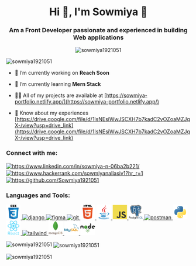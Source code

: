 


<h1 align="center">Hi 👋, I'm Sowmiya 🌸</h1>
<h3 align="center">Am a Front Developer passionate and experienced in building Web applications</h3>


<p align="center"> <img src="https://media.tenor.com/S59bPkT0pqcAAAAC/programming.gif" alt="sowmiya1921051" /> </p>

<p align="left"> <img src="https://komarev.com/ghpvc/?username=sowmiya1921051&label=Profile%20views&color=0e75b6&style=flat" alt="sowmiya1921051" /> </p>

- 🔭 I’m currently working on **Reach Soon**

- 🌱 I’m currently learning **Mern Stack**

- 👨‍💻 All of my projects are available at [https://sowmiya-portfolio.netlify.app/](https://sowmiya-portfolio.netlify.app/)

- 📄 Know about my experiences [https://drive.google.com/file/d/1IsNEsiWwJSCXH7b7kadC2vOZoaMZJqX-/view?usp=drive_link](https://drive.google.com/file/d/1IsNEsiWwJSCXH7b7kadC2vOZoaMZJqX-/view?usp=drive_link)


<h3 align="left">Connect with me:</h3>
<p align="left">
<a href="https://www.linkedin.com/in/sowmiya-n-06ba2b221/" target="blank"><img align="center" src="https://raw.githubusercontent.com/rahuldkjain/github-profile-readme-generator/master/src/images/icons/Social/linked-in-alt.svg" alt="https://www.linkedin.com/in/sowmiya-n-06ba2b221/" height="30" width="40" /></a>
<a href="https://www.hackerrank.com/sowmiyanallasiv1?hr_r=1" target="blank"><img align="center" src="https://raw.githubusercontent.com/rahuldkjain/github-profile-readme-generator/master/src/images/icons/Social/hackerrank.svg" alt="https://www.hackerrank.com/sowmiyanallasiv1?hr_r=1" height="30" width="40" /></a>
<a href="https://github.com/Sowmiya1921051" target="blank"><img align="center" src="https://raw.githubusercontent.com/rahuldkjain/github-profile-readme-generator/master/src/images/icons/Social/github.svg" alt="https://github.com/Sowmiya1921051" height="30" width="40" /></a>
</p>

<h3 align="left">Languages and Tools:</h3>
<p align="left"> <a href="https://www.w3schools.com/css/" target="_blank" rel="noreferrer"> <img src="https://raw.githubusercontent.com/devicons/devicon/master/icons/css3/css3-original-wordmark.svg" alt="css3" width="40" height="40"/> </a> <a href="https://www.djangoproject.com/" target="_blank" rel="noreferrer"> <img src="https://cdn.worldvectorlogo.com/logos/django.svg" alt="django" width="40" height="40"/> </a> <a href="https://www.figma.com/" target="_blank" rel="noreferrer"> <img src="https://www.vectorlogo.zone/logos/figma/figma-icon.svg" alt="figma" width="40" height="40"/> </a> <a href="https://git-scm.com/" target="_blank" rel="noreferrer"> <img src="https://www.vectorlogo.zone/logos/git-scm/git-scm-icon.svg" alt="git" width="40" height="40"/> </a> <a href="https://www.w3.org/html/" target="_blank" rel="noreferrer"> <img src="https://raw.githubusercontent.com/devicons/devicon/master/icons/html5/html5-original-wordmark.svg" alt="html5" width="40" height="40"/> </a> <a href="https://www.java.com" target="_blank" rel="noreferrer"> <img src="https://raw.githubusercontent.com/devicons/devicon/master/icons/java/java-original.svg" alt="java" width="40" height="40"/> </a> <a href="https://developer.mozilla.org/en-US/docs/Web/JavaScript" target="_blank" rel="noreferrer"> <img src="https://raw.githubusercontent.com/devicons/devicon/master/icons/javascript/javascript-original.svg" alt="javascript" width="40" height="40"/> </a> <a href="https://www.postgresql.org" target="_blank" rel="noreferrer"> <img src="https://raw.githubusercontent.com/devicons/devicon/master/icons/postgresql/postgresql-original-wordmark.svg" alt="postgresql" width="40" height="40"/> </a> <a href="https://postman.com" target="_blank" rel="noreferrer"> <img src="https://www.vectorlogo.zone/logos/getpostman/getpostman-icon.svg" alt="postman" width="40" height="40"/> </a> <a href="https://www.python.org" target="_blank" rel="noreferrer"> <img src="https://raw.githubusercontent.com/devicons/devicon/master/icons/python/python-original.svg" alt="python" width="40" height="40"/> </a> <a href="https://reactjs.org/" target="_blank" rel="noreferrer"> <img src="https://raw.githubusercontent.com/devicons/devicon/master/icons/react/react-original-wordmark.svg" alt="react" width="40" height="40"/> </a> <a href="https://tailwindcss.com/" target="_blank" rel="noreferrer"> <img src="https://www.vectorlogo.zone/logos/tailwindcss/tailwindcss-icon.svg" alt="tailwind" width="40" height="40"/> </a> <a href="https://www.mongodb.com/" target="_blank" rel="noreferrer"> <img src="https://raw.githubusercontent.com/devicons/devicon/master/icons/mongodb/mongodb-original-wordmark.svg" alt="mongodb" width="40" height="40"/> </a> <a href="https://www.mysql.com/" target="_blank" rel="noreferrer"> <img src="https://raw.githubusercontent.com/devicons/devicon/master/icons/mysql/mysql-original-wordmark.svg" alt="mysql" width="40" height="40"/> </a> <a href="https://nodejs.org" target="_blank" rel="noreferrer"> <img src="https://raw.githubusercontent.com/devicons/devicon/master/icons/nodejs/nodejs-original-wordmark.svg" alt="nodejs" width="40" height="40"/> </a> 

</p>

<p><img align="left" src="https://github-readme-stats.vercel.app/api/top-langs?username=sowmiya1921051&show_icons=true&locale=en&layout=compact" alt="sowmiya1921051" /></p>

<p>&nbsp;<img align="center" src="https://github-readme-stats.vercel.app/api?username=sowmiya1921051&show_icons=true&locale=en" alt="sowmiya1921051" /></p>

<p><img align="center" src="https://github-readme-streak-stats.herokuapp.com/?user=sowmiya1921051&" alt="sowmiya1921051" /></p>
